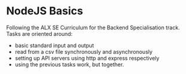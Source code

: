 # NodeJS Basics

Following the ALX SE Curriculum for the Backend Specialisation track. 
Tasks are oriented around:
* basic standard input and output
* read from a csv file synchronously and asynchronously
* setting up API servers using http and express respectively
* using the previous tasks work, but together.
